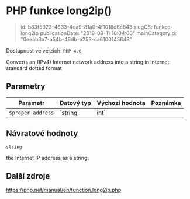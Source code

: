 PHP funkce long2ip()
================================

> id: b83f5923-4633-4ea9-81a0-4f1018d6c843
> slugCS: funkce-long2ip
> publicationDate: "2019-09-11 10:04:03"
> mainCategoryId: "0eeab3a7-a54b-46db-a253-ca6100145648"

Dostupnost ve verzích: `PHP 4.0`

Converts an (IPv4) Internet network address into a string in Internet standard dotted format


Parametry
--------------

| Parametr | Datový typ | Výchozí hodnota | Poznámka |
|-----|-----|-----|-----|
| `$proper_address` | `string|int` |  | A proper address representation. |


Návratové hodnoty
----------------

`string`

the Internet IP address as a string.

Další zdroje
------------

https://php.net/manual/en/function.long2ip.php
